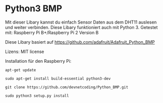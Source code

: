 Python3 BMP
===================

Mit dieser Libary kannst du einfach Sensor Daten aus dem DHT11 auslesen und weiter verbinden. Diese Libary funktioniert auch mit Python 3. Getestet mit: Raspberry Pi B+/Raspberry Pi 2 Version B

Diese Libary basiert auf https://github.com/adafruit/Adafruit_Python_BMP

Lizens: MIT license

Installation für den Raspberry Pi:

````
apt-get update
````

````
sudo apt-get install build-essential python3-dev
````

````
git clone https://github.com/devnetcoding/Python_BMP.git
````

````
sudo python3 setup.py install
````
